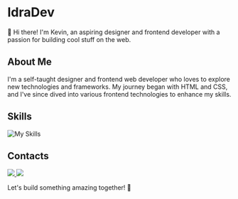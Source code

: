 # IdraDev

👋 Hi there! I'm Kevin, an aspiring designer and frontend developer with a passion for building cool stuff on the web.

## About Me
I'm a self-taught designer and frontend web developer who loves to explore new technologies and frameworks. My journey began with HTML and CSS, and I've since dived into various frontend technologies to enhance my skills.

## Skills
![My Skills](https://skillicons.dev/icons?i=html,css,tailwindcss,react,nextjs,astro,cloudflare,mysql,nginx)

## Contacts
<a href="mailto: info@idragraphics.com"> <img src="https://img.shields.io/badge/Gmail-D14836?style=for-the-badge&logo=gmail&logoColor=white" /> </a>
<a href="https://t.me/idradev"> <img src="https://img.shields.io/badge/Telegram-2CA5E0?style=for-the-badge&logo=telegram&logoColor=white" /> </a>

Let's build something amazing together! 🚀
